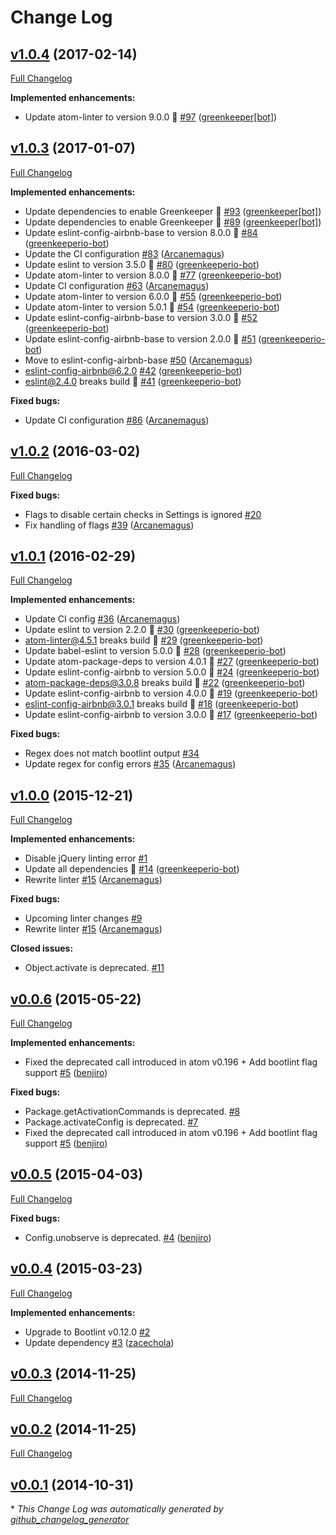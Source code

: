 # Change Log

## [v1.0.4](https://github.com/AtomLinter/linter-bootlint/tree/v1.0.4) (2017-02-14)
[Full Changelog](https://github.com/AtomLinter/linter-bootlint/compare/v1.0.3...v1.0.4)

**Implemented enhancements:**

- Update atom-linter to version 9.0.0 🚀 [\#97](https://github.com/AtomLinter/linter-bootlint/pull/97) ([greenkeeper[bot]](https://github.com/apps/greenkeeper))

## [v1.0.3](https://github.com/AtomLinter/linter-bootlint/tree/v1.0.3) (2017-01-07)
[Full Changelog](https://github.com/AtomLinter/linter-bootlint/compare/v1.0.2...v1.0.3)

**Implemented enhancements:**

- Update dependencies to enable Greenkeeper 🌴 [\#93](https://github.com/AtomLinter/linter-bootlint/pull/93) ([greenkeeper[bot]](https://github.com/apps/greenkeeper))
- Update dependencies to enable Greenkeeper 🌴 [\#89](https://github.com/AtomLinter/linter-bootlint/pull/89) ([greenkeeper[bot]](https://github.com/apps/greenkeeper))
- Update eslint-config-airbnb-base to version 8.0.0 🚀 [\#84](https://github.com/AtomLinter/linter-bootlint/pull/84) ([greenkeeperio-bot](https://github.com/greenkeeperio-bot))
- Update the CI configuration [\#83](https://github.com/AtomLinter/linter-bootlint/pull/83) ([Arcanemagus](https://github.com/Arcanemagus))
- Update eslint to version 3.5.0 🚀 [\#80](https://github.com/AtomLinter/linter-bootlint/pull/80) ([greenkeeperio-bot](https://github.com/greenkeeperio-bot))
- Update atom-linter to version 8.0.0 🚀 [\#77](https://github.com/AtomLinter/linter-bootlint/pull/77) ([greenkeeperio-bot](https://github.com/greenkeeperio-bot))
- Update CI configuration [\#63](https://github.com/AtomLinter/linter-bootlint/pull/63) ([Arcanemagus](https://github.com/Arcanemagus))
- Update atom-linter to version 6.0.0 🚀 [\#55](https://github.com/AtomLinter/linter-bootlint/pull/55) ([greenkeeperio-bot](https://github.com/greenkeeperio-bot))
- Update atom-linter to version 5.0.1 🚀 [\#54](https://github.com/AtomLinter/linter-bootlint/pull/54) ([greenkeeperio-bot](https://github.com/greenkeeperio-bot))
- Update eslint-config-airbnb-base to version 3.0.0 🚀 [\#52](https://github.com/AtomLinter/linter-bootlint/pull/52) ([greenkeeperio-bot](https://github.com/greenkeeperio-bot))
- Update eslint-config-airbnb-base to version 2.0.0 🚀 [\#51](https://github.com/AtomLinter/linter-bootlint/pull/51) ([greenkeeperio-bot](https://github.com/greenkeeperio-bot))
- Move to eslint-config-airbnb-base [\#50](https://github.com/AtomLinter/linter-bootlint/pull/50) ([Arcanemagus](https://github.com/Arcanemagus))
- eslint-config-airbnb@6.2.0 [\#42](https://github.com/AtomLinter/linter-bootlint/pull/42) ([greenkeeperio-bot](https://github.com/greenkeeperio-bot))
- eslint@2.4.0 breaks build 🚨 [\#41](https://github.com/AtomLinter/linter-bootlint/pull/41) ([greenkeeperio-bot](https://github.com/greenkeeperio-bot))

**Fixed bugs:**

- Update CI configuration [\#86](https://github.com/AtomLinter/linter-bootlint/pull/86) ([Arcanemagus](https://github.com/Arcanemagus))

## [v1.0.2](https://github.com/AtomLinter/linter-bootlint/tree/v1.0.2) (2016-03-02)
[Full Changelog](https://github.com/AtomLinter/linter-bootlint/compare/v1.0.1...v1.0.2)

**Fixed bugs:**

- Flags to disable certain checks in Settings is ignored [\#20](https://github.com/AtomLinter/linter-bootlint/issues/20)
- Fix handling of flags [\#39](https://github.com/AtomLinter/linter-bootlint/pull/39) ([Arcanemagus](https://github.com/Arcanemagus))

## [v1.0.1](https://github.com/AtomLinter/linter-bootlint/tree/v1.0.1) (2016-02-29)
[Full Changelog](https://github.com/AtomLinter/linter-bootlint/compare/v1.0.0...v1.0.1)

**Implemented enhancements:**

- Update CI config [\#36](https://github.com/AtomLinter/linter-bootlint/pull/36) ([Arcanemagus](https://github.com/Arcanemagus))
- Update eslint to version 2.2.0 🚀 [\#30](https://github.com/AtomLinter/linter-bootlint/pull/30) ([greenkeeperio-bot](https://github.com/greenkeeperio-bot))
- atom-linter@4.5.1 breaks build 🚨 [\#29](https://github.com/AtomLinter/linter-bootlint/pull/29) ([greenkeeperio-bot](https://github.com/greenkeeperio-bot))
- Update babel-eslint to version 5.0.0 🚀 [\#28](https://github.com/AtomLinter/linter-bootlint/pull/28) ([greenkeeperio-bot](https://github.com/greenkeeperio-bot))
- Update atom-package-deps to version 4.0.1 🚀 [\#27](https://github.com/AtomLinter/linter-bootlint/pull/27) ([greenkeeperio-bot](https://github.com/greenkeeperio-bot))
- Update eslint-config-airbnb to version 5.0.0 🚀 [\#24](https://github.com/AtomLinter/linter-bootlint/pull/24) ([greenkeeperio-bot](https://github.com/greenkeeperio-bot))
- atom-package-deps@3.0.8 breaks build 🚨 [\#22](https://github.com/AtomLinter/linter-bootlint/pull/22) ([greenkeeperio-bot](https://github.com/greenkeeperio-bot))
- Update eslint-config-airbnb to version 4.0.0 🚀 [\#19](https://github.com/AtomLinter/linter-bootlint/pull/19) ([greenkeeperio-bot](https://github.com/greenkeeperio-bot))
- eslint-config-airbnb@3.0.1 breaks build 🚨 [\#18](https://github.com/AtomLinter/linter-bootlint/pull/18) ([greenkeeperio-bot](https://github.com/greenkeeperio-bot))
- Update eslint-config-airbnb to version 3.0.0 🚀 [\#17](https://github.com/AtomLinter/linter-bootlint/pull/17) ([greenkeeperio-bot](https://github.com/greenkeeperio-bot))

**Fixed bugs:**

- Regex does not match bootlint output [\#34](https://github.com/AtomLinter/linter-bootlint/issues/34)
- Update regex for config errors [\#35](https://github.com/AtomLinter/linter-bootlint/pull/35) ([Arcanemagus](https://github.com/Arcanemagus))

## [v1.0.0](https://github.com/AtomLinter/linter-bootlint/tree/v1.0.0) (2015-12-21)
[Full Changelog](https://github.com/AtomLinter/linter-bootlint/compare/v0.0.6...v1.0.0)

**Implemented enhancements:**

- Disable jQuery linting error [\#1](https://github.com/AtomLinter/linter-bootlint/issues/1)
- Update all dependencies 🌴 [\#14](https://github.com/AtomLinter/linter-bootlint/pull/14) ([greenkeeperio-bot](https://github.com/greenkeeperio-bot))
- Rewrite linter [\#15](https://github.com/AtomLinter/linter-bootlint/pull/15) ([Arcanemagus](https://github.com/Arcanemagus))

**Fixed bugs:**

- Upcoming linter changes [\#9](https://github.com/AtomLinter/linter-bootlint/issues/9)
- Rewrite linter [\#15](https://github.com/AtomLinter/linter-bootlint/pull/15) ([Arcanemagus](https://github.com/Arcanemagus))

**Closed issues:**

- Object.activate is deprecated. [\#11](https://github.com/AtomLinter/linter-bootlint/issues/11)

## [v0.0.6](https://github.com/AtomLinter/linter-bootlint/tree/v0.0.6) (2015-05-22)
[Full Changelog](https://github.com/AtomLinter/linter-bootlint/compare/v0.0.5...v0.0.6)

**Implemented enhancements:**

- Fixed the deprecated call introduced in atom v0.196 + Add bootlint flag support [\#5](https://github.com/AtomLinter/linter-bootlint/pull/5) ([benjiro](https://github.com/benjiro))

**Fixed bugs:**

- Package.getActivationCommands is deprecated. [\#8](https://github.com/AtomLinter/linter-bootlint/issues/8)
- Package.activateConfig is deprecated. [\#7](https://github.com/AtomLinter/linter-bootlint/issues/7)
- Fixed the deprecated call introduced in atom v0.196 + Add bootlint flag support [\#5](https://github.com/AtomLinter/linter-bootlint/pull/5) ([benjiro](https://github.com/benjiro))

## [v0.0.5](https://github.com/AtomLinter/linter-bootlint/tree/v0.0.5) (2015-04-03)
[Full Changelog](https://github.com/AtomLinter/linter-bootlint/compare/v0.0.4...v0.0.5)

**Fixed bugs:**

- Config.unobserve is deprecated. [\#4](https://github.com/AtomLinter/linter-bootlint/pull/4) ([benjiro](https://github.com/benjiro))

## [v0.0.4](https://github.com/AtomLinter/linter-bootlint/tree/v0.0.4) (2015-03-23)
[Full Changelog](https://github.com/AtomLinter/linter-bootlint/compare/v0.0.3...v0.0.4)

**Implemented enhancements:**

- Upgrade to Bootlint v0.12.0 [\#2](https://github.com/AtomLinter/linter-bootlint/issues/2)
- Update dependency [\#3](https://github.com/AtomLinter/linter-bootlint/pull/3) ([zacechola](https://github.com/zacechola))

## [v0.0.3](https://github.com/AtomLinter/linter-bootlint/tree/v0.0.3) (2014-11-25)
[Full Changelog](https://github.com/AtomLinter/linter-bootlint/compare/v0.0.2...v0.0.3)

## [v0.0.2](https://github.com/AtomLinter/linter-bootlint/tree/v0.0.2) (2014-11-25)
[Full Changelog](https://github.com/AtomLinter/linter-bootlint/compare/v0.0.1...v0.0.2)

## [v0.0.1](https://github.com/AtomLinter/linter-bootlint/tree/v0.0.1) (2014-10-31)


\* *This Change Log was automatically generated by [github_changelog_generator](https://github.com/skywinder/Github-Changelog-Generator)*
